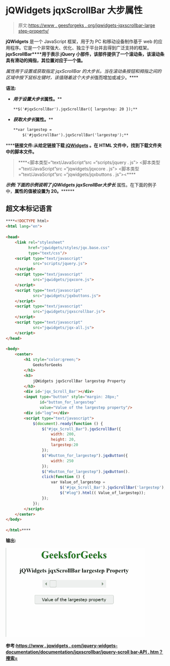 # jQWidgets jqxScrollBar 大步属性

> 原文:[https://www . geesforgeks . org/jqwidgets-jqxscrollbar-large step-property/](https://www.geeksforgeeks.org/jqwidgets-jqxscrollbar-largestep-property/)

**jQWidgets** 是一个 JavaScript 框架，用于为 PC 和移动设备制作基于 web 的应用程序。它是一个非常强大、优化、独立于平台并且得到广泛支持的框架。**jqxScrollBar****用于表示 jQuery 小部件，该部件提供了一个滚动条，该滚动条具有滑动的拇指，其位置对应于一个值。**

****属性用于设置或获取指定 jqxScrollBar 的*大步长*。当在滚动条按钮和拇指之间的区域中按下鼠标左键时，该值随着这个*大步长*值而增加或减少。****

******语法:******

*   ****用于设置*大步长*属性。****

    ```html
    **$('#jqxScrollBar').jqxScrollBar({ largestep: 20 });**
    ```

*   ****获取*大步长*属性。****

    ```html
    **var largestep = 
        $('#jqxScrollBar').jqxScrollBar('largestep');**
    ```

******链接文件:**从给定链接下载 [jQWidgets](https://www.jqwidgets.com/download/) 。在 HTML 文件中，找到下载文件夹中的脚本文件。****

> <link rel="”stylesheet”" href="”jqwidgets/styles/jqx.base.css”" type="”text/css”/"> ****<脚本类型=“text/JavaScript”src =“scripts/jquery . js”></script>
> <脚本类型=“text/JavaScript”src =“jqwidgets/jqxcore . js”></script>
> <脚本类型=“text/JavaScript”src =“jqwidgets/jqxbuttons . js”><****

******示例:**下面的示例说明了 jQWidgets jqxScrollBar*****大步长*** 属性。在下面的例子中，**属性的值被设置为 20。********

## ******超文本标记语言******

```html
****<!DOCTYPE html>
<html lang="en">

<head>
    <link rel="stylesheet"
          href="jqwidgets/styles/jqx.base.css" 
          type="text/css"/>
    <script type="text/javascript" 
            src="scripts/jquery.js">
    </script>
    <script type="text/javascript" 
            src="jqwidgets/jqxcore.js">
    </script>
    <script type="text/javascript" 
            src="jqwidgets/jqxbuttons.js">
    </script>
    <script type="text/javascript" 
            src="jqwidgets/jqxscrollbar.js">
    </script>
    <script type="text/javascript" 
            src="jqwidgets/jqx-all.js">
    </script>
</head>

<body>
    <center>
        <h1 style="color:green;">
            GeeksforGeeks
        </h1>
        <h3>
            jQWidgets jqxScrollBar largestep Property
        </h3>
        <div id='jqx_Scroll_Bar'></div>
        <input type="button" style="margin: 28px;" 
               id="button_for_largestep" 
               value="Value of the largestep property"/>
        <div id="log"></div>
        <script type="text/javascript">
            $(document).ready(function () {
                $("#jqx_Scroll_Bar").jqxScrollBar({
                    width: 200,
                    height: 20,
                    largestep:20
                });
                $("#button_for_largestep").jqxButton({
                    width: 250
                });
                $("#button_for_largestep").jqxButton().
                click(function () {
                    var Value_of_largestep =
                        $('#jqx_Scroll_Bar').jqxScrollBar('largestep');
                        $("#log").html(( Value_of_largestep));
                });
            });
        </script>
    </center>
</body>

</html>****
```

********输出:********

****![](img/925d2a30aa7298f5b371f927794c3198.png)****

******参考:**[https://www . jqwidgets . com/jquery-widgets-documentation/documentation/jqxscrollbar/jquery-scroll bar-API . htm？搜索=](https://www.jqwidgets.com/jquery-widgets-documentation/documentation/jqxscrollbar/jquery-scrollbar-api.htm?search=)****